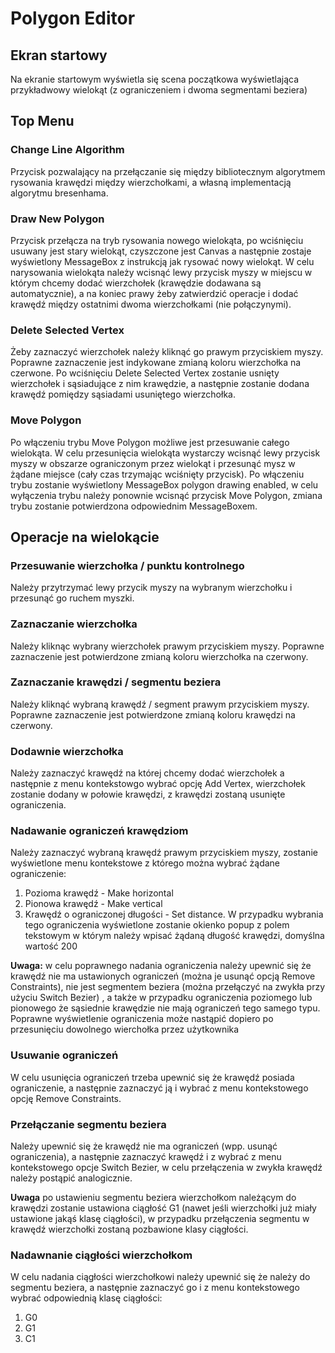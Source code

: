  # Polygon Editor
 ## Ekran startowy 
 Na ekranie startowym wyświetla się scena początkowa wyświetlająca przykładwowy wielokąt (z ograniczeniem i dwoma segmentami beziera)
 ## Top Menu
 ### Change Line Algorithm
 Przycisk pozwalający na przełączanie się między bibliotecznym algorytmem rysowania krawędzi między wierzchołkami, a własną implementacją algorytmu bresenhama.
 ### Draw New Polygon
 Przycisk przełącza na tryb rysowania nowego wielokąta, po wciśnięciu usuwany jest stary wielokąt, czyszczone jest Canvas a następnie zostaje wyświetlony MessageBox z instrukcją 
 jak rysować nowy wielokąt. W celu narysowania wielokąta należy wcisnąć lewy przycisk myszy w miejscu w którym chcemy dodać wierzchołek (krawędzie dodawana są automatycznie), 
 a na koniec prawy żeby zatwierdzić operacje i dodać 
 krawędź między ostatnimi dwoma wierzchołkami (nie połączynymi).
 ### Delete Selected Vertex
 Żeby zaznaczyć wierzchołek należy kliknąć go prawym przyciskiem myszy. Poprawne zaznaczenie jest indykowane zmianą koloru wierzchołka na czerwone.
 Po wciśnięciu Delete Selected Vertex zostanie usnięty wierzchołek i sąsiadujące z nim krawędzie, a następnie zostanie dodana krawędź pomiędzy sąsiadami usuniętego wierzchołka.
 ### Move Polygon
 Po włączeniu trybu Move Polygon możliwe jest przesuwanie całego wielokąta. 
 W celu przesunięcia wielokąta wystarczy wcisnąć lewy przycisk myszy w obszarze ograniczonym przez wielokąt i przesunąć mysz w żądane miejsce (cały czas trzymając wciśnięty przycisk).
 Po włączeniu trybu zostanie wyświetlony MessageBox polygon drawing enabled, 
 w celu wyłączenia trybu należy ponownie wcisnąć przycisk Move Polygon, zmiana trybu zostanie potwierdzona odpowiednim MessageBoxem.
 ## Operacje na wielokącie 
 ### Przesuwanie wierzchołka / punktu kontrolnego
 Należy przytrzymać lewy przycik myszy na wybranym wierzchołku i przesunąć go ruchem myszki.
 ### Zaznaczanie wierzchołka
 Należy kliknąc wybrany wierzchołek prawym przyciskiem myszy. Poprawne zaznaczenie jest potwierdzone zmianą koloru wierzchołka na czerwony.
 ### Zaznaczanie krawędzi / segmentu beziera
 Należy kliknąć wybraną krawędź / segment prawym przyciskiem myszy. Poprawne zaznaczenie jest potwierdzone zmianą koloru krawędzi na czerwony.
 ### Dodawnie wierzchołka
 Należy zaznaczyć krawędź na której chcemy dodać wierzchołek a następnie z menu kontekstowgo wybrać opcję Add Vertex, wierzchołek zostanie dodany w połowie krawędzi, 
 z krawędzi zostaną usunięte ograniczenia.
 ### Nadawanie ograniczeń krawędziom
 Należy zaznaczyć wybraną krawędź prawym przyciskiem myszy, zostanie wyświetlone menu kontekstowe z którego można wybrać żądane ograniczenie:
 1. Pozioma krawędź - Make horizontal
 2. Pionowa krawędź - Make vertical
 3. Krawędź o ograniczonej długości - Set distance. W przypadku wybrania tego ograniczenia wyświetlone zostanie okienko popup z polem tekstowym w którym należy wpisać żądaną długość krawędzi, domyślna wartość 200

**Uwaga:** w celu poprawnego nadania ograniczenia należy upewnić się że krawędź nie ma ustawionych ograniczeń (można je usunąć opcją Remove Constraints), nie jest segmentem beziera 
(można przełączyć na zwykła przy użyciu Switch Bezier)
, a także w przypadku ograniczenia poziomego lub pionowego że sąsiednie krawędzie nie mają ograniczeń tego samego typu. 
Poprawne wyświetlenie ograniczenia może nastąpić dopiero po przesunięciu dowolnego wierchołka przez użytkownika
### Usuwanie ograniczeń
W celu usunięcia ograniczeń trzeba upewnić się że krawędź posiada ograniczenie, a następnie zaznaczyć ją i wybrać z menu kontekstowego opcję Remove Constraints.
### Przełączanie segmentu beziera
Należy upewnić się że krawędź nie ma ograniczeń (wpp. usunąć ograniczenia), a następnie zaznaczyć krawędź i z wybrać z menu kontekstowego opcje Switch Bezier, 
w celu przełączenia w zwykła krawędź należy postąpić analogicznie.

**Uwaga** po ustawieniu segmentu beziera wierzchołkom należącym do krawędzi zostanie ustawiona ciągłość G1 (nawet jeśli wierzchołki już miały ustawione jakąś klasę ciągłości), 
w przypadku przełączenia segmentu w krawędź wierzchołki zostaną pozbawione klasy ciągłości.
### Nadawnanie ciągłości wierzchołkom
W celu nadania ciągłości wierzchołkowi należy upewnić się że należy do segmentu beziera, a następnie zaznaczyć go i z menu kontekstowego wybrać odpowiednią klasę ciągłości:
1. G0
2. G1
3. C1



  
 

